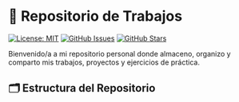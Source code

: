 # 📁 Repositorio de Trabajos

[![License: MIT](https://img.shields.io/badge/License-MIT-blue.svg)](https://opensource.org/licenses/MIT)
[![GitHub Issues](https://img.shields.io/github/issues/tu-usuario/tu-repositorio)](https://github.com/tu-usuario/tu-repositorio/issues)
[![GitHub Stars](https://img.shields.io/github/stars/tu-usuario/tu-repositorio)](https://github.com/tu-usuario/tu-repositorio/stargazers)

Bienvenido/a a mi repositorio personal donde almaceno, organizo y comparto mis trabajos, proyectos y ejercicios de práctica.

## 🗂 Estructura del Repositorio
